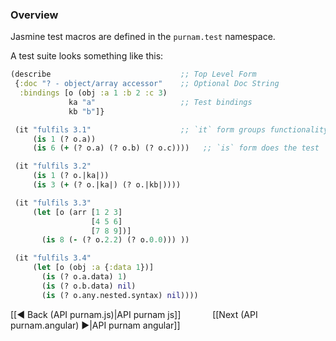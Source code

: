 ### Overview ###

Jasmine test macros are defined in the `purnam.test` namespace. 

<a name="describe"></a>
<a name="is"></a>
<a name="it"></a>
A test suite looks something like this:

```clojure
(describe                             ;; Top Level Form
 {:doc "? - object/array accessor"    ;; Optional Doc String
  :bindings [o (obj :a 1 :b 2 :c 3)   
             ka "a"                   ;; Test bindings
             kb "b"]}

 (it "fulfils 3.1"                    ;; `it` form groups functionality
     (is 1 (? o.a))
     (is 6 (+ (? o.a) (? o.b) (? o.c))))   ;; `is` form does the test

 (it "fulfils 3.2"
     (is 1 (? o.|ka|))
     (is 3 (+ (? o.|ka|) (? o.|kb|))))

 (it "fulfils 3.3"
     (let [o (arr [1 2 3]
                  [4 5 6]
                  [7 8 9])]
       (is 8 (- (? o.2.2) (? o.0.0))) ))

 (it "fulfils 3.4"
     (let [o (obj :a {:data 1})]
       (is (? o.a.data) 1)
       (is (? o.b.data) nil)
       (is (? o.any.nested.syntax) nil))))
```

[[◄ Back (API purnam.js)|API   purnam js]] `      ` [[Next (API purnam.angular) ►|API   purnam angular]]